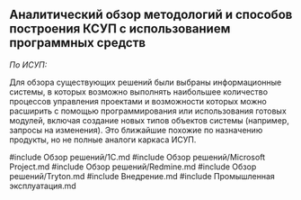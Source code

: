## Аналитический обзор методологий и способов построения КСУП с использованием программных средств

*По ИСУП:*

Для обзора существующих решений были выбраны информационные системы, в которых возможно выполнять наибольшее количество процессов управления проектами и возможности которых можно расширить с помощью программирования или использования готовых модулей, включая создание новых типов объектов системы (например, запросы на изменения). Это ближайшие похожие по назначению продукты, но не полные аналоги каркаса ИСУП.

#include Обзор решений/1С.md
#include Обзор решений/Microsoft Project.md
#include Обзор решений/Redmine.md
#include Обзор решений/Tryton.md
#include Внедрение.md
#include Промышленная эксплуатация.md
